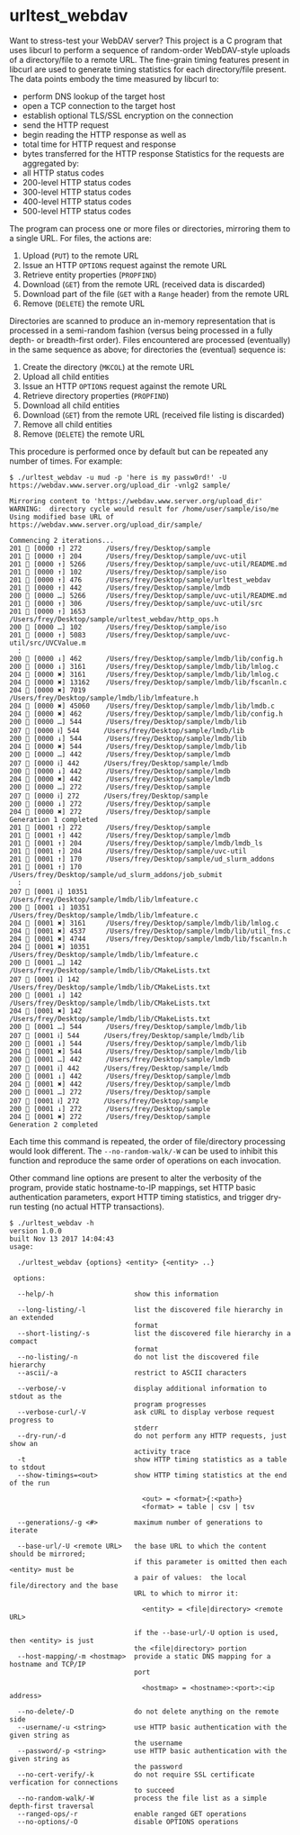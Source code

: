 # urltest_webdav

Want to stress-test your WebDAV server?  This project is a C program that uses libcurl to perform a sequence of random-order WebDAV-style uploads of a directory/file to a remote URL.  The fine-grain timing features present in libcurl are used to generate timing statistics for each directory/file present.  The data points embody the time measured by libcurl to:
- perform DNS lookup of the target host
- open a TCP connection to the target host
- establish optional TLS/SSL encryption on the connection
- send the HTTP request
- begin reading the HTTP response
as well as
- total time for HTTP request and response
- bytes transferred for the HTTP response
Statistics for the requests are aggregated by:
- all HTTP status codes
- 200-level HTTP status codes
- 300-level HTTP status codes
- 400-level HTTP status codes
- 500-level HTTP status codes

The program can process one or more files or directories, mirroring them to a single URL.  For files, the actions are:

1. Upload (`PUT`) to the remote URL
2. Issue an HTTP `OPTIONS` request against the remote URL
3. Retrieve entity properties (`PROPFIND`)
4. Download (`GET`) from the remote URL (received data is discarded)
5. Download part of the file (`GET` with a `Range` header) from the remote URL
6. Remove (`DELETE`) the remote URL

Directories are scanned to produce an in-memory representation that is processed in a semi-random fashion (versus being processed in a fully depth- or breadth-first order).  Files encountered are processed (eventually) in the same sequence as above; for directories the (eventual) sequence is:

1. Create the directory (`MKCOL`) at the remote URL
2. Upload all child entities
3. Issue an HTTP `OPTIONS` request against the remote URL
4. Retrieve directory properties (`PROPFIND`)
5. Download all child entities
6. Download (`GET`) from the remote URL (received file listing is discarded)
7. Remove all child entities
8. Remove (`DELETE`) the remote URL

This procedure is performed once by default but can be repeated any number of times.  For example:

~~~~
$ ./urltest_webdav -u mud -p 'here is my passw0rd!' -U https://webdav.www.server.org/upload_dir -vnlg2 sample/

Mirroring content to 'https://webdav.www.server.org/upload_dir'
WARNING:  directory cycle would result for /home/user/sample/iso/me
Using modified base URL of https://webdav.www.server.org/upload_dir/sample/

Commencing 2 iterations...
201 📁 [0000 ↑] 272      /Users/frey/Desktop/sample
201 📁 [0000 ↑] 204      /Users/frey/Desktop/sample/uvc-util
201 📄 [0000 ↑] 5266     /Users/frey/Desktop/sample/uvc-util/README.md
201 📁 [0000 ↑] 102      /Users/frey/Desktop/sample/iso
201 📁 [0000 ↑] 476      /Users/frey/Desktop/sample/urltest_webdav
201 📁 [0000 ↑] 442      /Users/frey/Desktop/sample/lmdb
200 📄 [0000 …] 5266     /Users/frey/Desktop/sample/uvc-util/README.md
201 📁 [0000 ↑] 306      /Users/frey/Desktop/sample/uvc-util/src
201 📄 [0000 ↑] 1653     /Users/frey/Desktop/sample/urltest_webdav/http_ops.h
200 📁 [0000 …] 102      /Users/frey/Desktop/sample/iso
201 📄 [0000 ↑] 5083     /Users/frey/Desktop/sample/uvc-util/src/UVCValue.m
  :
200 📄 [0000 ↓] 462      /Users/frey/Desktop/sample/lmdb/lib/config.h
200 📄 [0000 ↓] 3161     /Users/frey/Desktop/sample/lmdb/lib/lmlog.c
204 📄 [0000 ✖︎] 3161     /Users/frey/Desktop/sample/lmdb/lib/lmlog.c
204 📄 [0000 ✖︎] 13162    /Users/frey/Desktop/sample/lmdb/lib/fscanln.c
204 📄 [0000 ✖︎] 7019     /Users/frey/Desktop/sample/lmdb/lib/lmfeature.h
204 📄 [0000 ✖︎] 45060    /Users/frey/Desktop/sample/lmdb/lib/lmdb.c
204 📄 [0000 ✖︎] 462      /Users/frey/Desktop/sample/lmdb/lib/config.h
200 📁 [0000 …] 544      /Users/frey/Desktop/sample/lmdb/lib
207 📁 [0000 ℹ] 544      /Users/frey/Desktop/sample/lmdb/lib
200 📁 [0000 ↓] 544      /Users/frey/Desktop/sample/lmdb/lib
204 📁 [0000 ✖︎] 544      /Users/frey/Desktop/sample/lmdb/lib
200 📁 [0000 …] 442      /Users/frey/Desktop/sample/lmdb
207 📁 [0000 ℹ] 442      /Users/frey/Desktop/sample/lmdb
200 📁 [0000 ↓] 442      /Users/frey/Desktop/sample/lmdb
204 📁 [0000 ✖︎] 442      /Users/frey/Desktop/sample/lmdb
200 📁 [0000 …] 272      /Users/frey/Desktop/sample
207 📁 [0000 ℹ] 272      /Users/frey/Desktop/sample
200 📁 [0000 ↓] 272      /Users/frey/Desktop/sample
204 📁 [0000 ✖︎] 272      /Users/frey/Desktop/sample
Generation 1 completed
201 📁 [0001 ↑] 272      /Users/frey/Desktop/sample
201 📁 [0001 ↑] 442      /Users/frey/Desktop/sample/lmdb
201 📁 [0001 ↑] 204      /Users/frey/Desktop/sample/lmdb/lmdb_ls
201 📁 [0001 ↑] 204      /Users/frey/Desktop/sample/uvc-util
201 📁 [0001 ↑] 170      /Users/frey/Desktop/sample/ud_slurm_addons
201 📁 [0001 ↑] 170      /Users/frey/Desktop/sample/ud_slurm_addons/job_submit
  :
207 📄 [0001 ℹ] 10351    /Users/frey/Desktop/sample/lmdb/lib/lmfeature.c
200 📄 [0001 ↓] 10351    /Users/frey/Desktop/sample/lmdb/lib/lmfeature.c
204 📄 [0001 ✖︎] 3161     /Users/frey/Desktop/sample/lmdb/lib/lmlog.c
204 📄 [0001 ✖︎] 4537     /Users/frey/Desktop/sample/lmdb/lib/util_fns.c
204 📄 [0001 ✖︎] 4744     /Users/frey/Desktop/sample/lmdb/lib/fscanln.h
204 📄 [0001 ✖︎] 10351    /Users/frey/Desktop/sample/lmdb/lib/lmfeature.c
200 📄 [0001 …] 142      /Users/frey/Desktop/sample/lmdb/lib/CMakeLists.txt
207 📄 [0001 ℹ] 142      /Users/frey/Desktop/sample/lmdb/lib/CMakeLists.txt
200 📄 [0001 ↓] 142      /Users/frey/Desktop/sample/lmdb/lib/CMakeLists.txt
204 📄 [0001 ✖︎] 142      /Users/frey/Desktop/sample/lmdb/lib/CMakeLists.txt
200 📁 [0001 …] 544      /Users/frey/Desktop/sample/lmdb/lib
207 📁 [0001 ℹ] 544      /Users/frey/Desktop/sample/lmdb/lib
200 📁 [0001 ↓] 544      /Users/frey/Desktop/sample/lmdb/lib
204 📁 [0001 ✖︎] 544      /Users/frey/Desktop/sample/lmdb/lib
200 📁 [0001 …] 442      /Users/frey/Desktop/sample/lmdb
207 📁 [0001 ℹ] 442      /Users/frey/Desktop/sample/lmdb
200 📁 [0001 ↓] 442      /Users/frey/Desktop/sample/lmdb
204 📁 [0001 ✖︎] 442      /Users/frey/Desktop/sample/lmdb
200 📁 [0001 …] 272      /Users/frey/Desktop/sample
207 📁 [0001 ℹ] 272      /Users/frey/Desktop/sample
200 📁 [0001 ↓] 272      /Users/frey/Desktop/sample
204 📁 [0001 ✖︎] 272      /Users/frey/Desktop/sample
Generation 2 completed
~~~~

Each time this command is repeated, the order of file/directory processing would look different.  The `--no-random-walk/-W` can be used to inhibit this function and reproduce the same order of operations on each invocation.

Other command line options are present to alter the verbosity of the program, provide static hostname-to-IP mappings, set HTTP basic authentication parameters, export HTTP timing statistics, and trigger dry-run testing (no actual HTTP transactions).

~~~~
$ ./urltest_webdav -h
version 1.0.0
built Nov 13 2017 14:04:43
usage:

  ./urltest_webdav {options} <entity> {<entity> ..}

 options:

  --help/-h                    show this information

  --long-listing/-l            list the discovered file hierarchy in an extended
                               format
  --short-listing/-s           list the discovered file hierarchy in a compact
                               format
  --no-listing/-n              do not list the discovered file hierarchy
  --ascii/-a                   restrict to ASCII characters

  --verbose/-v                 display additional information to stdout as the
                               program progresses
  --verbose-curl/-V            ask cURL to display verbose request progress to
                               stderr
  --dry-run/-d                 do not perform any HTTP requests, just show an
                               activity trace
  -t                           show HTTP timing statistics as a table to stdout
  --show-timings=<out>         show HTTP timing statistics at the end of the run

                                 <out> = <format>{:<path>}
                                 <format> = table | csv | tsv

  --generations/-g <#>         maximum number of generations to iterate

  --base-url/-U <remote URL>   the base URL to which the content should be mirrored;
                               if this parameter is omitted then each <entity> must be
                               a pair of values:  the local file/directory and the base
                               URL to which to mirror it:

                                 <entity> = <file|directory> <remote URL>

                               if the --base-url/-U option is used, then <entity> is just
                               the <file|directory> portion
  --host-mapping/-m <hostmap>  provide a static DNS mapping for a hostname and TCP/IP
                               port

                                 <hostmap> = <hostname>:<port>:<ip address>

  --no-delete/-D               do not delete anything on the remote side
  --username/-u <string>       use HTTP basic authentication with the given string as
                               the username
  --password/-p <string>       use HTTP basic authentication with the given string as
                               the password
  --no-cert-verify/-k          do not require SSL certificate verfication for connections
                               to succeed
  --no-random-walk/-W          process the file list as a simple depth-first traversal
  --ranged-ops/-r              enable ranged GET operations
  --no-options/-O              disable OPTIONS operations

~~~~

